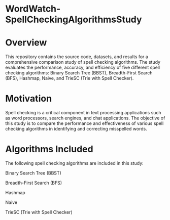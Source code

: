 # WordWatch-SpellCheckingAlgorithmsStudy

# Overview
This repository contains the source code, datasets, and results for a comprehensive comparison study of spell checking algorithms. The study evaluates the performance, accuracy, and efficiency of five different spell checking algorithms: Binary Search Tree (BBST), Breadth-First Search (BFS), Hashmap, Naive, and TrieSC (Trie with Spell Checker).

# Motivation
Spell checking is a critical component in text processing applications such as word processors, search engines, and chat applications. The objective of this study is to compare the performance and effectiveness of various spell checking algorithms in identifying and correcting misspelled words.

# Algorithms Included
The following spell checking algorithms are included in this study:

Binary Search Tree (BBST)

Breadth-First Search (BFS)

Hashmap

Naive

TrieSC (Trie with Spell Checker)
